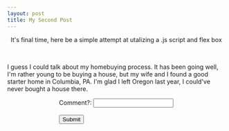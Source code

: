 ```yaml
---
layout: post
title: My Second Post
---
```

<div class="container">
It's final time, here be a simple attempt at utalizing a .js script and flex box

<script src="https://cdnjs.cloudflare.com/ajax/libs/jquery/3.6.0/jquery.min.js"></script>
<script src="https://cdnjs.cloudflare.com/ajax/libs/typed.js/2.0.12/typed.min.js"></script>
<script>
  $(function() {
    var typed = new Typed('.typed', {
      strings: ['My homebuying process'],
      typeSpeed: 50,
      backSpeed: 50,
      loop: true
    });
  });
</script>
<h2 class="typed"></h2>
I guess I could talk about my homebuying process. It has been going well, I'm rather young to be buying a house, but my wife and I found a good starter home in Columbia, PA.
 I'm glad I left Oregon last year, I could've never bought a house there.
 
  <label for="Comment">Comment?:</label>
  <input type="text" id="Comment"><br><br>
  <button onclick="openDialog()">Submit</button>
 <script>
  function openDialog() {
    document.getElementById("Thanks").showModal();
  }
  function closeDialog() {
    document.getElementById("Thanks").close();
  }
</script>
<dialog id="Thanks">
  <h2>Thanks</h2>
  <p>Your comment is appreciated.</p>
  <button onclick="closeDialog()">Close Dialog</button>
</dialog>
<style>
  .container {
    display: flex;
    flex-direction: column;
    align-items: center;
  }
  .posts-container {
    display: flex;
    flex-direction: column;
    align-items: center;
  }
  .post {
    margin: 25px;
    padding: 25px;
    border: 3px solid black;
    width: 80%;
    max-width: 800px;
  }